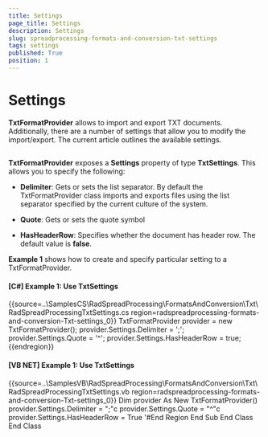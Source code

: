 ```yaml
---
title: Settings
page_title: Settings
description: Settings
slug: spreadprocessing-formats-and-conversion-txt-settings
tags: settings
published: True
position: 1
---
```


# Settings



__TxtFormatProvider__ allows to import and export TXT documents. Additionally, there are a number of settings that allow you to modify the 
        import/export. The current article outlines the available settings.
      

## 

__TxtFormatProvider__ exposes a __Settings__ property of type __TxtSettings__. This 
          allows you to specify the following:
        

* __Delimiter__: Gets or sets the list separator. By default the TxtFormatProvider class imports and exports files using the 
              list separator specified by the current culture of the system.
            

* __Quote__: Gets or sets the quote symbol
            

* __HasHeaderRow__: Specifies whether the document has header row. The default value is __false__.
            

__Example 1__ shows how to create and specify particular setting to a TxtFormatProvider.
        

#### __[C#] Example 1: Use TxtSettings__

{{source=..\SamplesCS\RadSpreadProcessing\FormatsAndConversion\Txt\RadSpreadProcessingTxtSettings.cs region=radspreadprocessing-formats-and-conversion-Txt-settings_0}}
	                TxtFormatProvider provider = new TxtFormatProvider();
	                provider.Settings.Delimiter = ';';
	                provider.Settings.Quote = '^';
	                provider.Settings.HasHeaderRow = true;
	{{endregion}}



#### __[VB NET] Example 1: Use TxtSettings__

{{source=..\SamplesVB\RadSpreadProcessing\FormatsAndConversion\Txt\RadSpreadProcessingTxtSettings.vb region=radspreadprocessing-formats-and-conversion-Txt-settings_0}}
	            Dim provider As New TxtFormatProvider()
	            provider.Settings.Delimiter = ";"c
	            provider.Settings.Quote = "^"c
	            provider.Settings.HasHeaderRow = True
	            '#End Region
	        End Sub
	    End Class
	End Class



